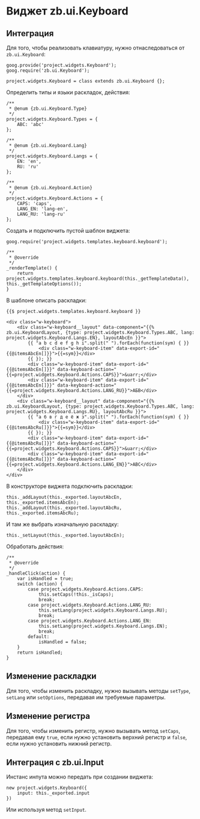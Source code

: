 # Виджет zb.ui.Keyboard

## Интеграция

Для того, чтобы реализовать клавиатуру, нужно отнаследоваться от `zb.ui.Keyboard`:

	goog.provide('project.widgets.Keyboard');
	goog.require('zb.ui.Keyboard');
	
	project.widgets.Keyboard = class extends zb.ui.Keyboard {};

Определить типы и языки раскладок, действия:

	/**
	 * @enum {zb.ui.Keyboard.Type}
	 */
	project.widgets.Keyboard.Types = {
		ABC: 'abc'
	};
	
	/**
	 * @enum {zb.ui.Keyboard.Lang}
	 */
	project.widgets.Keyboard.Langs = {
		EN: 'en',
		RU: 'ru'
	};
	
	/**
	 * @enum {zb.ui.Keyboard.Action}
	 */
	project.widgets.Keyboard.Actions = {
		CAPS: 'caps',
		LANG_EN: 'lang-en',
		LANG_RU: 'lang-ru'
	};

Создать и подключить пустой шаблон виджета:

	goog.require('project.widgets.templates.keyboard.keyboard');

	/**
	 * @override
	 */
	_renderTemplate() {
		return project.widgets.templates.keyboard.keyboard(this._getTemplateData(), this._getTemplateOptions());
	}

В шаблоне описать раскладки:

	{{$ project.widgets.templates.keyboard.keyboard }}
	
	<div class="w-keyboard">
		<div class="w-keyboard__layout" data-component="{{% zb.ui.KeyboardLayout, {type: project.widgets.Keyboard.Types.ABC, lang: project.widgets.Keyboard.Langs.EN}, layoutAbcEn }}">
			{{ "a b c d e f g h i".split(" ").forEach(function(sym) { }}
				<div class="w-keyboard-item" data-export-id="{{@itemsAbcEn[]}}">{{=sym}}</div>
			{{ }); }}
			<div class="w-keyboard-item" data-export-id="{{@itemsAbcEn[]}}" data-keyboard-action="{{=project.widgets.Keyboard.Actions.CAPS}}">&uarr;</div>
			<div class="w-keyboard-item" data-export-id="{{@itemsAbcEn[]}}" data-keyboard-action="{{=project.widgets.Keyboard.Actions.LANG_RU}}">АБВ</div>
		</div>
		<div class="w-keyboard__layout" data-component="{{% zb.ui.KeyboardLayout, {type: project.widgets.Keyboard.Types.ABC, lang: project.widgets.Keyboard.Langs.RU}, layoutAbcRu }}">
			{{ "а б в г д е ё ж з".split(" ").forEach(function(sym) { }}
				<div class="w-keyboard-item" data-export-id="{{@itemsAbcRu[]}}">{{=sym}}</div>
			{{ }); }}
			<div class="w-keyboard-item" data-export-id="{{@itemsAbcRu[]}}" data-keyboard-action="{{=project.widgets.Keyboard.Actions.CAPS}}">&uarr;</div>
			<div class="w-keyboard-item" data-export-id="{{@itemsAbcRu[]}}" data-keyboard-action="{{=project.widgets.Keyboard.Actions.LANG_EN}}">ABC</div>
		</div>
	</div>

В конструкторе виджета подключить раскладки:

	this._addLayout(this._exported.layoutAbcEn, this._exported.itemsAbcEn);
	this._addLayout(this._exported.layoutAbcRu, this._exported.itemsAbcRu);

И там же выбрать изначальную раскладку:

	this._setLayout(this._exported.layoutAbcEn);

Обработать действия:

	/**
	 * @override
	 */
	_handleClick(action) {
		var isHandled = true;
		switch (action) {
			case project.widgets.Keyboard.Actions.CAPS:
				this.setCaps(!this._isCaps);
				break;
			case project.widgets.Keyboard.Actions.LANG_RU:
				this.setLang(project.widgets.Keyboard.Langs.RU);
				break;
			case project.widgets.Keyboard.Actions.LANG_EN:
				this.setLang(project.widgets.Keyboard.Langs.EN);
				break;
			default:
				isHandled = false;
		}
		return isHandled;
	}

## Изменение раскладки

Для того, чтобы изменить раскладку, нужно вызывать методы `setType`, `setLang` или `setOptions`, передавая им требуемые параметры.

## Изменение регистра

Для того, чтобы изменить регистр, нужно вызывать метод `setCaps`, передавая ему `true`, если нужно установить верхний регистр и `false`, если нужно установить нижний регистр.

## Интеграция с zb.ui.Input

Инстанс инпута можно передать при создании виджета:

	new project.widgets.Keyboard({
		input: this._exported.input
	})

Или используя метод `setInput`.
